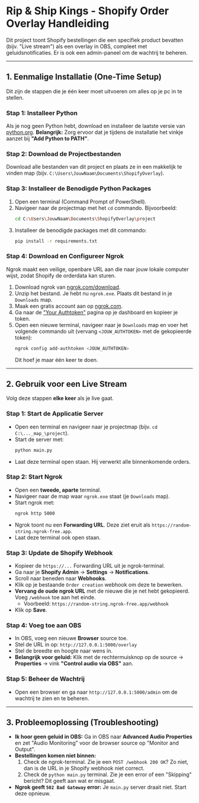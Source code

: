 # Rip & Ship Kings - Shopify Order Overlay Handleiding

Dit project toont Shopify bestellingen die een specifiek product bevatten (bijv. "Live stream") als een overlay in OBS, compleet met geluidsnotificaties. Er is ook een admin-paneel om de wachtrij te beheren.

---

## 1. Eenmalige Installatie (One-Time Setup)

Dit zijn de stappen die je één keer moet uitvoeren om alles op je pc in te stellen.

### Stap 1: Installeer Python
Als je nog geen Python hebt, download en installeer de laatste versie van [python.org](https://www.python.org/downloads/). **Belangrijk:** Zorg ervoor dat je tijdens de installatie het vinkje aanzet bij **"Add Python to PATH"**.

### Stap 2: Download de Projectbestanden
Download alle bestanden van dit project en plaats ze in een makkelijk te vinden map (bijv. `C:\Users\JouwNaam\Documents\ShopifyOverlay`).

### Stap 3: Installeer de Benodigde Python Packages
1.  Open een terminal (Command Prompt of PowerShell).
2.  Navigeer naar de projectmap met het `cd` commando. Bijvoorbeeld:
    ```bash
    cd C:\Users\JouwNaam\Documents\ShopifyOverlay\project
    ```
3.  Installeer de benodigde packages met dit commando:
    ```bash
    pip install -r requirements.txt
    ```

### Stap 4: Download en Configureer Ngrok
Ngrok maakt een veilige, openbare URL aan die naar jouw lokale computer wijst, zodat Shopify de orderdata kan sturen.
1.  Download ngrok van [ngrok.com/download](https://ngrok.com/download).
2.  Unzip het bestand. Je hebt nu `ngrok.exe`. Plaats dit bestand in je `Downloads` map.
3.  Maak een gratis account aan op [ngrok.com](https://dashboard.ngrok.com/signup).
4.  Ga naar de ["Your Authtoken"](https://dashboard.ngrok.com/get-started/your-authtoken) pagina op je dashboard en kopieer je token.
5.  Open een nieuwe terminal, navigeer naar je `Downloads` map en voer het volgende commando uit (vervang `<JOUW_AUTHTOKEN>` met de gekopieerde token):
    ```bash
    ngrok config add-authtoken <JOUW_AUTHTOKEN>
    ```
    Dit hoef je maar één keer te doen.

---

## 2. Gebruik voor een Live Stream

Volg deze stappen **elke keer** als je live gaat.

### Stap 1: Start de Applicatie Server
-   Open een terminal en navigeer naar je projectmap (bijv. `cd C:\..._map_\project`).
-   Start de server met:
    ```bash
    python main.py
    ```
-   Laat deze terminal open staan. Hij verwerkt alle binnenkomende orders.

### Stap 2: Start Ngrok
-   Open een **tweede, aparte** terminal.
-   Navigeer naar de map waar `ngrok.exe` staat (je `Downloads` map).
-   Start ngrok met:
    ```bash
    ngrok http 5000
    ```
-   Ngrok toont nu een **Forwarding URL**. Deze ziet eruit als `https://random-string.ngrok-free.app`.
-   Laat deze terminal ook open staan.

### Stap 3: Update de Shopify Webhook
-   Kopieer de `https://...` Forwarding URL uit je ngrok-terminal.
-   Ga naar je **Shopify Admin** -> **Settings** -> **Notifications**.
-   Scroll naar beneden naar **Webhooks**.
-   Klik op je bestaande `Order creation` webhook om deze te bewerken.
-   **Vervang de oude ngrok URL** met de nieuwe die je net hebt gekopieerd. Voeg `/webhook` toe aan het einde.
    -   Voorbeeld: `https://random-string.ngrok-free.app/webhook`
-   Klik op **Save**.

### Stap 4: Voeg toe aan OBS
-   In OBS, voeg een nieuwe **Browser** source toe.
-   Stel de URL in op: `http://127.0.0.1:5000/overlay`
-   Stel de breedte en hoogte naar wens in.
-   **Belangrijk voor geluid:** Klik met de rechtermuisknop op de source -> **Properties** -> vink **"Control audio via OBS"** aan.

### Stap 5: Beheer de Wachtrij
-   Open een browser en ga naar `http://127.0.0.1:5000/admin` om de wachtrij te zien en te beheren.

---

## 3. Probleemoplossing (Troubleshooting)

-   **Ik hoor geen geluid in OBS:** Ga in OBS naar **Advanced Audio Properties** en zet "Audio Monitoring" voor de browser source op "Monitor and Output".
-   **Bestellingen komen niet binnen:**
    1.  Check de ngrok-terminal. Zie je een `POST /webhook 200 OK`? Zo niet, dan is de URL in je Shopify webhook niet correct.
    2.  Check de `python main.py` terminal. Zie je een error of een "Skipping" bericht? Dit geeft aan wat er misgaat.
-   **Ngrok geeft `502 Bad Gateway` error:** Je `main.py` server draait niet. Start deze opnieuw.
